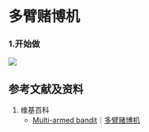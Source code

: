 # 多臂赌博机

### 1.开始做

![](/images/强化学习/基本概念和经典实验/多臂赌博机/1a1.png)

## 参考文献及资料

1. 维基百科
	- [Multi-armed bandit](https://en.wikipedia.org/wiki/Multi-armed_bandit)｜[多臂赌博机](https://zh.wikipedia.org/wiki/多臂赌博机) 

